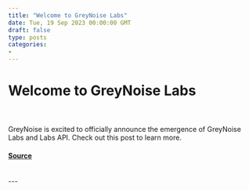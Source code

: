 ```yaml
---
title: "Welcome to GreyNoise Labs"
date: Tue, 19 Sep 2023 00:00:00 GMT
draft: false
type: posts
categories: 
- 
---
```

# Welcome to GreyNoise Labs

<br/>

<br/>
GreyNoise is excited to officially announce the emergence of GreyNoise Labs and Labs API. Check out this post to learn more.

#### [Source](https://www.greynoise.io/blog/welcome-to-greynoise-labs)

<br/>
---
